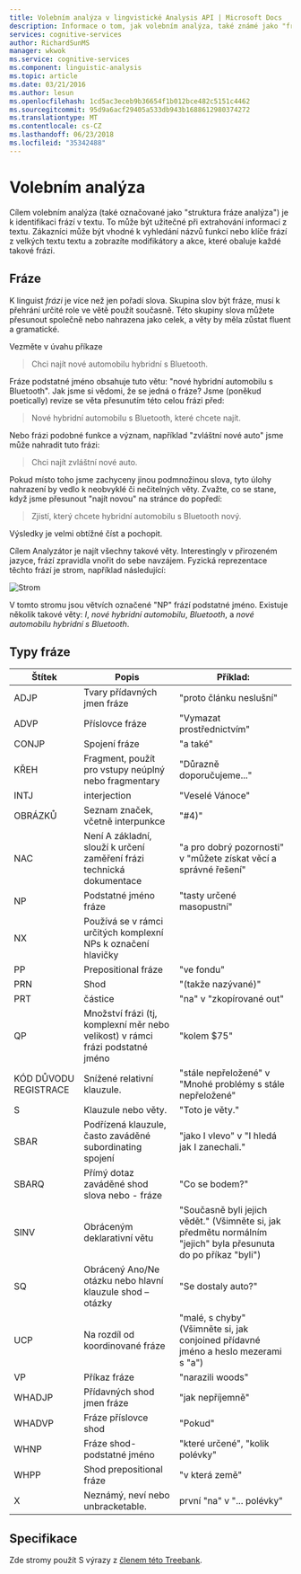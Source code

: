 ```yaml
---
title: Volebním analýza v lingvistické Analysis API | Microsoft Docs
description: Informace o tom, jak volebním analýza, také známé jako "fráze analýzy struktura" identifikuje frází v textu.
services: cognitive-services
author: RichardSunMS
manager: wkwok
ms.service: cognitive-services
ms.component: linguistic-analysis
ms.topic: article
ms.date: 03/21/2016
ms.author: lesun
ms.openlocfilehash: 1cd5ac3eceb9b36654f1b012bce482c5151c4462
ms.sourcegitcommit: 95d9a6acf29405a533db943b1688612980374272
ms.translationtype: MT
ms.contentlocale: cs-CZ
ms.lasthandoff: 06/23/2018
ms.locfileid: "35342488"
---
```

# <a name="constituency-parsing"></a>Volebním analýza

Cílem volebním analýza (také označované jako "struktura fráze analýza") je k identifikaci frází v textu.
To může být užitečné při extrahování informací z textu.
Zákazníci může být vhodné k vyhledání názvů funkcí nebo klíče frází z velkých textu textu a zobrazíte modifikátory a akce, které obaluje každé takové frázi.

## <a name="phrases"></a>Fráze

K linguist *frázi* je více než jen pořadí slova.
Skupina slov být fráze, musí k přehrání určité role ve větě použít současně.
Této skupiny slova můžete přesunout společně nebo nahrazena jako celek, a věty by měla zůstat fluent a gramatické.

Vezměte v úvahu příkaze

> Chci najít nové automobilu hybridní s Bluetooth.

Fráze podstatné jméno obsahuje tuto větu: "nové hybridní automobilu s Bluetooth".
Jak jsme si vědomi, že se jedná o fráze?
Jsme (poněkud poetically) revize se věta přesunutím této celou frázi před:

> Nové hybridní automobilu s Bluetooth, které chcete najít.

Nebo frázi podobné funkce a význam, například "zvláštní nové auto" jsme může nahradit tuto frázi:

> Chci najít zvláštní nové auto.

Pokud místo toho jsme zachyceny jinou podmnožinou slova, tyto úlohy nahrazení by vedlo k neobvyklé či nečitelných věty.
Zvažte, co se stane, když jsme přesunout "najít novou" na stránce do popředí:

> Zjistí, který chcete hybridní automobilu s Bluetooth nový.

Výsledky je velmi obtížné číst a pochopit.

Cílem Analyzátor je najít všechny takové věty.
Interestingly v přirozeném jazyce, frází zpravidla vnořit do sebe navzájem.
Fyzická reprezentace těchto frází je strom, například následující:

![Strom](./Images/tree.png)

V tomto stromu jsou větvích označené "NP" frází podstatné jméno.
Existuje několik takové věty: *I*, *nové hybridní automobilu*, *Bluetooth*, a *nové automobilu hybridní s Bluetooth*.

## <a name="phrase-types"></a>Typy fráze

| Štítek | Popis | Příklad: |
|-------|-------------|---------|
|ADJP   | Tvary přídavných jmen fráze | "proto článku neslušní" |
|ADVP   | Příslovce fráze | "Vymazat prostřednictvím" |
|CONJP  | Spojení fráze | "a také" |
|KŘEH   | Fragment, použít pro vstupy neúplný nebo fragmentary | "Důrazně doporučujeme..." |
|INTJ   | interjection | "Veselé Vánoce" |
|OBRÁZKŮ    | Seznam značek, včetně interpunkce | "#4)" |
|NAC    | Není A základní, slouží k určení zaměření frázi technická dokumentace |  "a pro dobrý pozornosti" v "můžete získat věcí a správné řešení" |
|NP | Podstatné jméno fráze | "tasty určené masopustní" |
|NX | Používá se v rámci určitých komplexní NPs k označení hlavičky| |
|PP | Prepositional fráze| "ve fondu" |
|PRN    | Shod| "(takže nazývané)" |
|PRT    | částice| "na" v "zkopírované out" |
|QP | Množství frázi (tj, komplexní měr nebo velikost) v rámci frázi podstatné jméno| "kolem $75" |
|KÓD DŮVODU REGISTRACE    | Snížené relativní klauzule.| "stále nepřeložené" v "Mnohé problémy s stále nepřeložené" |
|S  | Klauzule nebo věty. | "Toto je věty."
|SBAR   | Podřízená klauzule, často zaváděné subordinating spojení | "jako I vlevo" v "I hledá jak I zanechali."|
|SBARQ  | Přímý dotaz zaváděné shod slova nebo - fráze | "Co se bodem?" |
|SINV   | Obráceným deklarativní větu | "Současně byli jejich vědět." (Všimněte si, jak předmětu normálním "jejich" byla přesunuta do po příkaz "byli") |
|SQ | Obrácený Ano/Ne otázku nebo hlavní klauzule shod – otázky | "Se dostaly auto?" |
|UCP    | Na rozdíl od koordinované fráze| "malé, s chyby" (Všimněte si, jak conjoined přídavné jméno a heslo mezerami s "a")|
|VP | Příkaz fráze | "narazili woods" |
|WHADJP | Přídavných shod jmen fráze | "jak nepříjemně" |
|WHADVP | Fráze příslovce shod| "Pokud" |
|WHNP   | Fráze shod-podstatné jméno| "které určené", "kolik polévky"|
|WHPP   | Shod prepositional fráze| "v která země"|
|X  | Neznámý, neví nebo unbracketable.| první "na" v "... polévky" |


## <a name="specification"></a>Specifikace

Zde stromy použít S výrazy z [členem této Treebank](https://www.cis.upenn.edu/~treebank/).
